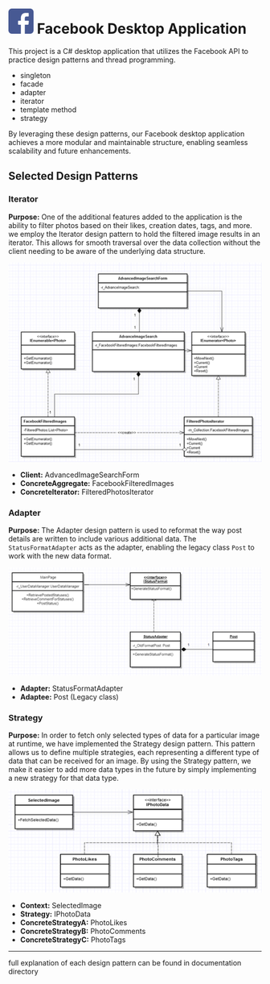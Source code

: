 # <img src="FacebookWinFormsApp/Resources/FBSmallLogo.png" width="50" height="50"> Facebook Desktop Application  

This project is a C# desktop application that utilizes the Facebook API to practice design patterns and thread programming.
* singleton
* facade
* adapter
* iterator
* template method
* strategy


By leveraging these design patterns, our Facebook desktop application achieves a more modular and maintainable structure, enabling seamless scalability and future enhancements.



## Selected Design Patterns

### Iterator

**Purpose:** One of the additional features added to the application is the ability to filter photos based on their likes, creation dates, tags, and more.<br>
 we employ the Iterator design pattern to hold the filtered image results in an iterator.
This allows for smooth traversal over the data collection without the client needing to be aware of the underlying data structure.


![Iterator UML Diagram](/assets/Iterator_uml.png)


- **Client:** AdvancedImageSearchForm
- **ConcreteAggregate:** FacebookFilteredImages
- **ConcreteIterator:** FilteredPhotosIterator

### Adapter

**Purpose:** The Adapter design pattern is used to reformat the way post details are written to include various additional data. The `StatusFormatAdapter` acts as the adapter, enabling the legacy class `Post` to work with the new data format.


![Adapter UML Diagram](/assets/adapter_uml.png)

- **Adapter:** StatusFormatAdapter
- **Adaptee:** Post (Legacy class)


### Strategy

**Purpose:** In order to fetch only selected types of data for a particular image at runtime, we have implemented the Strategy design pattern. This pattern allows us to define multiple strategies, each representing a different type of data that can be received for an image. By using the Strategy pattern, we make it easier to add more data types in the future by simply implementing a new strategy for that data type.



![Strategy UML Diagram](/assets/strategy_uml.png)

- **Context:** SelectedImage
- **Strategy:** IPhotoData
- **ConcreteStrategyA:** PhotoLikes
- **ConcreteStrategyB:** PhotoComments
- **ConcreteStrategyC:** PhotoTags

---
full explanation of each design pattern can be found in documentation directory
